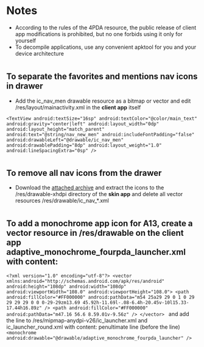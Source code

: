 # Notes
- According to the rules of the 4PDA resource, the public release of client app modifications is prohibited, but no one forbids using it only for yourself
- To decompile applications, use any convenient apktool for you and your device architecture

#
#

## To separate the favorites and mentions nav icons in drawer
- Add the ic_nav_men drawable resource as a bitmap or vector and edit /res/layout/mainactivity.xml in the **client app** itself

`<TextView
    android:textSize="16sp"
    android:textColor="@color/main_text"
    android:gravity="center|left"
    android:layout_width="0dp"
    android:layout_height="match_parent"
    android:text="@string/nav_new_men"
    android:includeFontPadding="false"
    android:drawableLeft="@drawable/ic_nav_men"
    android:drawablePadding="8dp"
    android:layout_weight="1.0"
    android:lineSpacingExtra="0sp" />
`

#
#

## To remove all nav icons from the drawer
- Download the [attached archive](https://github.com/PycmShoma/4PDA-DarkMaterialYou-Skin/blob/master/assets/no_nav_icons.zip) and extract the icons to the /res/drawable-xhdpi directory of the **skin app** and delete all vector resources /res/drawable/ic_nav_*.xml

#
#

## To add a monochrome app icon for A13, create a vector resource in /res/drawable on the **client app** adaptive_monochrome_fourpda_launcher.xml with content:
`<?xml version="1.0" encoding="utf-8"?>
<vector xmlns:android="http://schemas.android.com/apk/res/android"
    android:height="108dp"
    android:width="108dp"
    android:viewportWidth="108.0"
    android:viewportHeight="108.0">
    <path
        android:fillColor="#FF000000"
        android:pathData="m54 25a29 29 0 1 0 29 29 29 29 0 0 0-29-29zm13.69 45.92h-11.69l-.08-6.4h-20.45v-10l15.33-17.44h16.89z" />
    <path
        android:fillColor="#FF000000"
        android:pathData="m47.16 56.6 8.59.01v-9.56z" />
</vector>
`
and add the line to /res/mipmap-anydpi-v26/ic_launcher.xml and ic_launcher_round.xml with content:
penultimate line (before the line) </adaptive-icon>
`<monochrome android:drawable="@drawable/adaptive_monochrome_fourpda_launcher" />`
